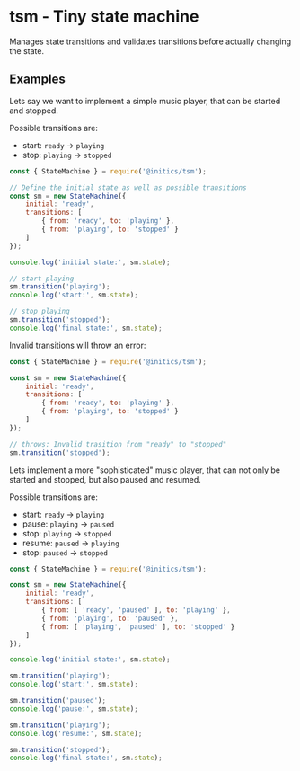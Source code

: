# tsm - Tiny state machine
Manages state transitions and validates transitions before actually changing the state.

## Examples
Lets say we want to implement a simple music player, that can be started and stopped.

Possible transitions are:
- start: `ready` -> `playing`
- stop: `playing` -> `stopped`

```javascript
const { StateMachine } = require('@initics/tsm');

// Define the initial state as well as possible transitions
const sm = new StateMachine({
    initial: 'ready',
    transitions: [
        { from: 'ready', to: 'playing' },
        { from: 'playing', to: 'stopped' }
    ]
});

console.log('initial state:', sm.state);

// start playing
sm.transition('playing');
console.log('start:', sm.state);

// stop playing
sm.transition('stopped');
console.log('final state:', sm.state);
```

Invalid transitions will throw an error:
```javascript
const { StateMachine } = require('@initics/tsm');

const sm = new StateMachine({
    initial: 'ready',
    transitions: [
        { from: 'ready', to: 'playing' },
        { from: 'playing', to: 'stopped' }
    ]
});

// throws: Invalid trasition from "ready" to "stopped"
sm.transition('stopped');
```

Lets implement a more "sophisticated" music player, that can not only be started and stopped, but also paused and resumed.

Possible transitions are:
- start: `ready` -> `playing`
- pause: `playing` -> `paused`
- stop: `playing` -> `stopped`
- resume: `paused` -> `playing`
- stop: `paused` -> `stopped`

```javascript
const { StateMachine } = require('@initics/tsm');

const sm = new StateMachine({
    initial: 'ready',
    transitions: [
        { from: [ 'ready', 'paused' ], to: 'playing' },
        { from: 'playing', to: 'paused' },
        { from: [ 'playing', 'paused' ], to: 'stopped' }
    ]
});

console.log('initial state:', sm.state);

sm.transition('playing');
console.log('start:', sm.state);

sm.transition('paused');
console.log('pause:', sm.state);

sm.transition('playing');
console.log('resume:', sm.state);

sm.transition('stopped');
console.log('final state:', sm.state);

```